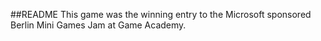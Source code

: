 ##README
This game was the winning entry to the Microsoft sponsored Berlin Mini Games Jam at Game Academy.
